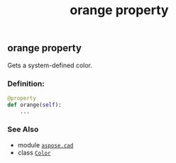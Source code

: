 ﻿---
title: orange property
second_title: Aspose.CAD for Python via .NET API References
description: 
type: docs
weight: 1210
url: /aspose.cad/color/orange/
is_root: false
---

## orange property


Gets a system-defined color.
### Definition:
```python
@property
def orange(self):
    ...
```

### See Also
* module [`aspose.cad`](../../)
* class [`Color`](/cad/python-net/aspose.cad/color)
